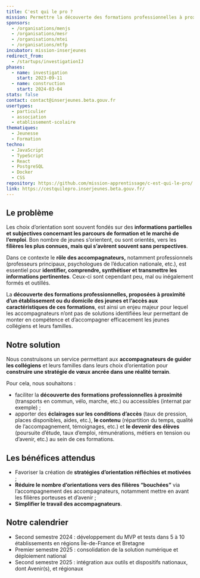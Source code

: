 ```yaml
---
title: C'est qui le pro ?
mission: Permettre la découverte des formations professionnelles à proximité d’un établissement ou du domicile d’un collégien
sponsors:
  - /organisations/menjs
  - /organisations/mesr
  - /organisations/mtei
  - /organisations/mtfp
incubator: mission-inserjeunes
redirect_from:
  - /startups/investigationIJ
phases:
  - name: investigation
    start: 2023-09-11
  - name: construction
    start: 2024-03-04
stats: false
contact: contact@inserjeunes.beta.gouv.fr
usertypes:
  - particulier
  - association
  - etablissement-scolaire
thematiques:
  - Jeunesse
  - Formation
techno:
  - JavaScript
  - TypeScript
  - React
  - PostgreSQL
  - Docker
  - CSS
repository: https://github.com/mission-apprentissage/c-est-qui-le-pro/
link: https://cestquilepro.inserjeunes.beta.gouv.fr/
---
```

## Le problème

Les choix d’orientation sont souvent fondés sur des **informations partielles et subjectives concernant les parcours de formation et le marché de l’emploi**. Bon nombre de jeunes s’orientent, ou sont orientés, vers les **filières les plus connues, mais qui s’avèrent souvent sans perspectives**.

Dans ce contexte le **rôle des accompagnateurs,** notamment professionnels (professeurs principaux, psychologues de l’éducation nationale, etc.), est essentiel pour **identifier, comprendre, synthétiser et transmettre les informations pertinentes**. Ceux-ci sont cependant peu, mal ou inégalement formés et outillés. 

La **découverte des formations professionnelles, proposées à proximité d’un établissement ou du domicile des jeunes et l’accès aux caractéristiques de ces formations**, est ainsi un enjeu majeur pour lequel les accompagnateurs n’ont pas de solutions identifiées leur permettant de monter en compétence et d’accompagner efficacement les jeunes collégiens et leurs familles.

## Notre solution

Nous construisons un service permettant aux **accompagnateurs de guider les collégiens** et leurs familles dans leurs choix d’orientation pour **construire une stratégie de vœux ancrée dans une réalité terrain**.

Pour cela, nous souhaitons :

- faciliter la **découverte des formations professionnelles à proximité** (transports en commun, vélo, marche, etc.) ou accessibles (internat par exemple) ;
- apporter des **éclairages sur les conditions d’accès** (taux de pression, places disponibles, aides, etc.), **le contenu** (répartition du temps, qualité de l’accompagnement, témoignages, etc.) et **le devenir des élèves** (poursuite d’étude, taux d’emploi, rémunérations, métiers en tension ou d’avenir, etc.) au sein de ces formations.

## Les bénéfices attendus

- Favoriser la création de **stratégies d’orientation réfléchies et motivées** ;
- **Réduire le nombre d’orientations vers des filières “bouchées”** via l’accompagnement des accompagnateurs, notamment mettre en avant les filières porteuses et d’avenir ;
- **Simplifier le travail des accompagnateurs**.

## Notre calendrier

- Second semestre 2024 : développement du MVP et tests dans 5 à 10 établissements en régions Île-de-France et Bretagne
- Premier semestre 2025 : consolidation de la solution numérique et déploiement national
- Second semestre 2025 : intégration aux outils et dispositifs nationaux, dont Avenir(s), et régionaux